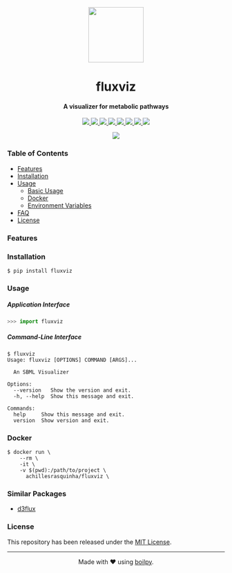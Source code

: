 <div align="center">
  <img src=".github/assets/logo.png" height="128">
  <h1>
      fluxviz
  </h1>
  <h4>A visualizer for metabolic pathways</h4>
</div>

<p align="center">
  <a href="https://coveralls.io/github/achillesrasquinha/fluxviz">
    <img src="https://img.shields.io/coveralls/github/achillesrasquinha/fluxviz.svg?style=flat-square">
  </a>
  <a href="https://pypi.org/project/fluxviz/">
		<img src="https://img.shields.io/pypi/v/fluxviz.svg?style=flat-square">
	</a>
  <a href="https://pypi.org/project/fluxviz/">
		<img src="https://img.shields.io/pypi/l/fluxviz.svg?style=flat-square">
	</a>
  <a href="https://pypi.org/project/fluxviz/">
		<img src="https://img.shields.io/pypi/pyversions/fluxviz.svg?style=flat-square">
	</a>
  <a href="https://hub.docker.com/r/achillesrasquinha/fluxviz">
		<img src="https://img.shields.io/docker/cloud/build/achillesrasquinha/fluxviz.svg?style=flat-square&logo=docker">
	</a>
  <a href="https://git.io/boilpy">
    <img src="https://img.shields.io/badge/made%20with-boilpy-red.svg?style=flat-square">
  </a>
	<a href="https://saythanks.io/to/achillesrasquinha">
		<img src="https://img.shields.io/badge/Say%20Thanks-🦉-1EAEDB.svg?style=flat-square">
	</a>
	<a href="https://paypal.me/achillesrasquinha">
		<img src="https://img.shields.io/badge/donate-💵-f44336.svg?style=flat-square">
	</a>
</p>

<div align="center">
  <img src=".github/assets/demo.gif">
</div>

### Table of Contents
* [Features](#Features)
* [Installation](#installation)
* [Usage](#usage)
  * [Basic Usage](#basic-usage)
  * [Docker](#docker)
  * [Environment Variables](docs/source/envvar.md)
* [FAQ](FAQ.md)
* [License](#license)

### Features

### Installation

```shell
$ pip install fluxviz
```

### Usage

##### Application Interface

```python
>>> import fluxviz
```

##### Command-Line Interface

```console
$ fluxviz
Usage: fluxviz [OPTIONS] COMMAND [ARGS]...

  An SBML Visualizer

Options:
  --version   Show the version and exit.
  -h, --help  Show this message and exit.

Commands:
  help     Show this message and exit.
  version  Show version and exit.
```

### Docker

```
$ docker run \
    --rm \
    -it \
    -v $(pwd):/path/to/project \
      achillesrasquinha/fluxviz \
```

### Similar Packages

* [d3flux](https://github.com/pstjohn/d3flux)

### License

This repository has been released under the [MIT License](LICENSE).

---

<div align="center">
  Made with ❤️ using <a href="https://git.io/boilpy">boilpy</a>.
</div>
